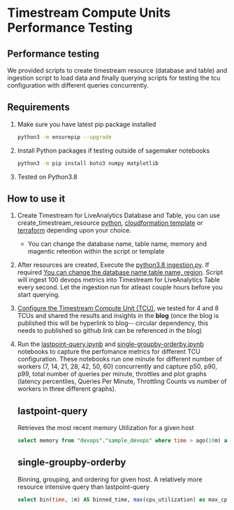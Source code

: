 # Timestream Compute Units Performance Testing

## Performance testing 

We provided scripts to create timestream resource (database and table) and ingestion script to load data and finally querying scripts for testing the tcu configuration with different queries concurrently.

## Requirements

1. Make sure you have latest pip package installed
    ```bash
    python3 -m ensurepip --upgrade
    ```
2. Install Python packages if testing outside of sagemaker notebooks 
    ```bash
    python3 -m pip install boto3 numpy matplotlib
    ```
3. Tested on Python3.8 

## How to use it 

1. Create Timestream for LiveAnalytics Database and Table, you can use create_timestream_resource [python](./create_timestream_resource.py), [cloudformation template](./create_timestream_resource.yaml) or [terraform](./create_timestream_resource.tf) depending upon your choice. 
    - You can change the database name, table name, memory and magentic retention within the script or template
2. After resources are created, Execute the [python3.8 ingestion.py](./ingestion.py). If required [You can change the database name,table name, region](https://github.com/awslabs/amazon-timestream-tools/blob/tcu-testing/tools/python/timestream-compute-units-testing/ingestion.py#L183). Script will ingest 100 devops metrics into Timestream for LiveAnalytics Table every second. Let the ingestion run for atleast couple hours before you start querying. 
3. [Configure the Timestream Compute Unit (TCU)](https://docs.aws.amazon.com/timestream/latest/developerguide/tcu.html), we tested for 4 and 8 TCUs and shared the results and insights in the **blog** (once the blog is published this will be hyperlink to blog-- circular dependency, this needs to published so github link can be referenced in the blog)
4. Run the [lastpoint-query.ipynb](./lastpoint-query.ipynb) and [single-groupby-orderby.ipynb](./single-groupby-orderby.ipynb) notebooks to capture the perfomance metrics for different TCU configuration. These notebooks run one minute for different number of workers (7, 14, 21, 28, 42, 50, 60) concurrently and capture p50, p90, p99, total number of queries per minute, throttles and plot graphs (latency percentiles, Queries Per Minute, Throttling Counts vs number of workers in three different graphs). 

    ## lastpoint-query 
    Retrieves the most recent memory Utilization for a given host
    ```sql
    select memory from "devops"."sample_devops" where time > ago(10m) and hostname='host1' order by time desc limit 1
    ```

    ## single-groupby-orderby
    Binning, grouping, and ordering for given host. A relatively more resource intensive query than lastpoint-query 
    ```sql
    select bin(time, 1m) AS binned_time, max(cpu_utilization) as max_cpu_utilization from "devops"."sample_devops" where time > ago(10m) and hostname='host2' group by bin(time, 1m) order by binned_time asc
    ```